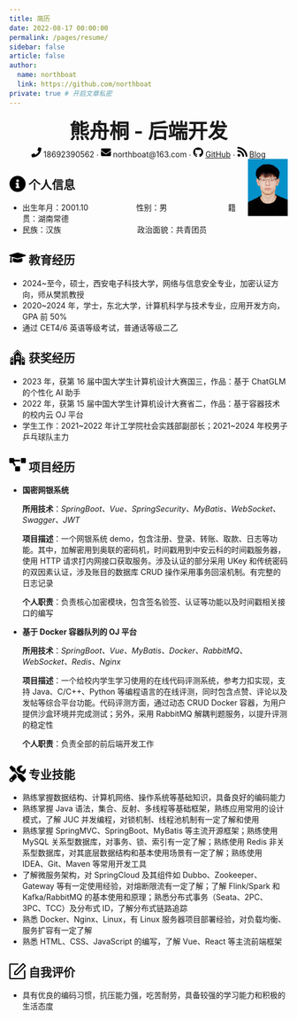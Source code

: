 ```yaml
---
title: 简历
date: 2022-08-17 00:00:00
permalink: /pages/resume/
sidebar: false
article: false
author: 
  name: northboat
  link: https://github.com/northboat
private: true # 开启文章私密
---
```


 <center>
     <div style="font-size:36px; font-weight:bold; margin-bottom: 4px">熊舟桐 - 后端开发</div>
     <div>
         <span>
             <img src="./assets/phone-solid.svg" width="18px">
             18692390562
         </span>
         ·
         <span>
             <img src="./assets/envelope-solid.svg" width="18px">
             northboat@163.com
         </span>
         ·
         <span>
             <img src="./assets/github-brands.svg" width="18px">
             <a href="https://github.com/northboat">GitHub</a>
         </span>
         ·
         <span>
             <img src="./assets/rss-solid.svg" width="18px">
             <a href="https://northboat.github.io/">Blog</a>
         </span>
     </div>
 </center>
<div style="float:right"> <img src="./assets/ez-bear.jpg" width="72"> </div> 

<h2 style="width:86%"><img src="./assets/info-circle-solid.svg" align="left" width="30px">&nbsp;个人信息</h2>

- 出生年月：2001.10&nbsp;&nbsp;&nbsp;&nbsp;&nbsp;&nbsp;&nbsp;&nbsp;&nbsp;&nbsp;&nbsp;&nbsp;&nbsp;&nbsp;&nbsp;&nbsp;&nbsp;&nbsp;&nbsp;&nbsp;&nbsp;&nbsp;性别：男&nbsp;&nbsp;&nbsp;&nbsp;&nbsp;&nbsp;&nbsp;&nbsp;&nbsp;&nbsp;&nbsp;&nbsp;&nbsp;&nbsp;&nbsp;&nbsp;&nbsp;&nbsp;&nbsp;&nbsp;&nbsp;&nbsp;&nbsp;&nbsp;&nbsp;&nbsp;&nbsp;&nbsp;籍贯：湖南常德
- 民族：汉族&nbsp;&nbsp;&nbsp;&nbsp;&nbsp;&nbsp;&nbsp;&nbsp;&nbsp;&nbsp;&nbsp;&nbsp;&nbsp;&nbsp;&nbsp;&nbsp;&nbsp;&nbsp;&nbsp;&nbsp;&nbsp;&nbsp;&nbsp;&nbsp;&nbsp;&nbsp;&nbsp;&nbsp;&nbsp;&nbsp;&nbsp;&nbsp;&nbsp;&nbsp;&nbsp;政治面貌：共青团员

<h2><img src="./assets/graduation-cap-solid.svg" align="left" width="30px">&nbsp;教育经历</h2>

- 2024~至今，硕士，西安电子科技大学，网络与信息安全专业，加密认证方向，师从樊凯教授
- 2020~2024 年，学士，东北大学，计算机科学与技术专业，应用开发方向，GPA 前 50%
- 通过 CET4/6 英语等级考试，普通话等级二乙

<h2><img src="./assets/school.svg" align="left" width="30px">&nbsp;获奖经历</h2>

- 2023 年，获第 16 届中国大学生计算机设计大赛国三，作品：基于 ChatGLM 的个性化 AI 助手
- 2022 年，获第 15 届中国大学生计算机设计大赛省二，作品：基于容器技术的校内云 OJ 平台
- 学生工作：2021~2022 年计工学院社会实践部副部长；2021~2024 年校男子乒乓球队主力

<h2><img src="./assets/project-diagram-solid.svg" align="left" width="30px">&nbsp;项目经历</h2>

- **国密网银系统**

  **所用技术**：*SpringBoot、Vue、SpringSecurity、MyBatis、WebSocket、Swagger、JWT*

  **项目描述**：一个网银系统 demo，包含注册、登录、转账、取款、日志等功能。其中，加解密用到奥联的密码机，时间戳用到中安云科的时间戳服务器，使用 HTTP 请求打内网接口获取服务。涉及认证的部分采用 UKey 和传统密码的双因素认证，涉及账目的数据库 CRUD 操作采用事务回滚机制。有完整的日志记录

  **个人职责**：负责核心加密模块，包含签名验签、认证等功能以及时间戳相关接口的编写

- **基于 Docker 容器队列的 OJ 平台**

  **所用技术**：*SpringBoot、Vue、MyBatis、Docker、RabbitMQ、WebSocket、Redis、Nginx*

  **项目描述**：一个给校内学生学习使用的在线代码评测系统，参考力扣实现，支持 Java、C/C++、Python 等编程语言的在线评测，同时包含点赞、评论以及发帖等综合平台功能。代码评测方面，通过动态 CRUD Docker 容器，为用户提供沙盒环境并完成测试；另外，采用 RabbitMQ 解耦判题服务，以提升评测的稳定性

  **个人职责**：负责全部的前后端开发工作

<h2><img src="./assets/tools-solid.svg" align="left" width="30px">&nbsp;专业技能</h2>

- 熟练掌握数据结构、计算机网络、操作系统等基础知识，具备良好的编码能力
- 熟练掌握 Java 语法，集合、反射、多线程等基础框架，熟练应用常用的设计模式，了解 JUC 并发编程，对锁机制、线程池机制有一定了解和使用
- 熟练掌握 SpringMVC、SpringBoot、MyBatis 等主流开源框架；熟练使用 MySQL 关系型数据库，对事务、锁、索引有一定了解；熟练使用 Redis 非关系型数据库，对其底层数据结构和基本使用场景有一定了解；熟练使用 IDEA、Git、Maven 等常用开发工具
- 了解微服务架构，对 SpringCloud 及其组件如 Dubbo、Zookeeper、Gateway 等有一定使用经验，对熔断限流有一定了解；了解 Flink/Spark 和 Kafka/RabbitMQ 的基本使用和原理；熟悉分布式事务（Seata、2PC、3PC、TCC）及分布式 ID，了解分布式链路追踪
- 熟悉 Docker、Nginx、Linux，有 Linux 服务器项目部署经验，对负载均衡、服务扩容有一定了解
- 熟悉 HTML、CSS、JavaScript 的编写，了解 Vue、React 等主流前端框架

<h2><img src="./assets/comment.svg" align="left" width="30px">&nbsp;自我评价</h2>

- 具有优良的编码习惯，抗压能力强，吃苦耐劳，具备较强的学习能力和积极的生活态度
